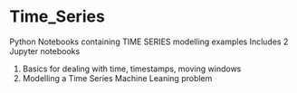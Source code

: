 # Time_Series
Python Notebooks containing TIME SERIES modelling examples
Includes 2 Jupyter notebooks
   1) Basics for dealing with time, timestamps, moving windows
   2) Modelling a Time Series Machine Leaning problem
   
